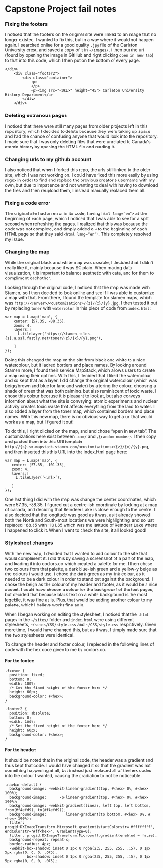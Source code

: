# Capstone Project fail notes
### Fixing the footers
I noticed that the footers on the original site were linked to an image that no longer existed. I wanted to fix this, but in a way where it would not happen again. I searched online for a good quality `.jpg` file of the Carleton University crest, and saved a copy of it in `~/images/`. I then put the url (found by opening the image in GitHub and right clicking `open in new tab`) to that into this code, which I then put on the bottom of every page.
```
</div>
	<div class="footer2">
		<div class="container">
			<p>
			</p>
			<p><img src="<URL>" height="45"> Carleton University History Department</p>
		</div>
	</div>
```
### Deleting extranous pages
I noticed that there were still many pages from older projects left in this repository, which I decided to delete because they were taking up space and had the chance of confusing anyone that would look into the repository. I made sure that I was only deleting files that were unrelated to Canada's atomic history by opening the HTML file and reading it. 
### Changing urls to my github account
I also noticed that when I forked this repo, the urls still linked to the older site, which I was not working on. I could have fixed this more easily by using regex in order to find and replace the previous creator's username with my own, but due to impatience and not wanting to deal with having to download the files and then reupload them, I instead manually replaced them all. 
### Fixing a code error
The original site had an error in its code, having `html lang=“en”>` at the beginning of each page, which I noticed that I was able to see for a split second when refreshing the pages. I realized that this was because the code was not complete, and simply added a `<` to the beginning of each HTML page so that they said `<html lang=“en”>`. This completely resolved my issue. 
### Changing the map
While the original black and white map was useable, I decided that I didn't really like it, mainly because it was SO plain. When making data visualization, it is important to balance aesthetic with data, and for them to compliment eachother.

Looking through the original code, I noticed that the map was made with Stamen, so I then decided to look online and see if I was able to customize a map with that. From there, I found the template for stamen maps, which was `http://<server>/<customizations>/{z}/{x}/{y}.jpg`. I then tested it out by replacing `toner` with `watercolor` in this piece of code from `index.html`:

```
var map = L.map('map', {
    center: [57.35, -88.35],
    zoom: 4,
    layers:[
      L.tileLayer('https://stamen-tiles-{s}.a.ssl.fastly.net/toner/{z}/{x}/{y}.png'),
     
    ]
});
```
Doing this changed the map on the site from black and white to a nice watercolour, but it lacked borders and place names. By looking around Stamen more, I found their service MapStack, which allows users to create a map using their options. With this, I decided that I liked the watercolour, and so kept that as a layer. I did change the original watercolour (which was beige/brown and blue for land and water) by altering the colour, choosing a shade of green that was both calming, but also reminiscent of toxic waste. I chose this colour because it is pleasant to look at, but also conveys informtion about what the site is conveying: atomic experiments and nuclear activity creates toxic waste that affects everything from the land to water. I also added a layer from the toner map, which contained borders and place names. With this new map, there is no obvious way to get a url that would work as a map, but I figured it out!

To do this, I right clicked on the map, and and chose “open in new tab”. The customizations here exist between `.com/` and `/{random number}`. I then copy and pasted them into this URl template `http://{s}.sm.mapstack.stamen.com/<customizations>/{z}/{x}/{y}.png`, and then inserted this this URL into the index.html page here:
```
var map = L.map('map', {
   center: [57.35, -101.35],
   zoom: 4,
   layers:[
     L.tileLayer(‘<url>’),

   ]
});
```

One last thing I did with the map was change the center coordinates, which were 57.35, -88.35. I figured out a centre-ish coordinate by looking at a map of canada, and deciding that Reindeer Lake is close enough to the centre. I also decided that the longitude was good as it was, as it already showed both the North and South-most locations we were highlighting, and so just replaced -88.35 with -101.35 which was the latitude of Reindeer Lake where I happened to click it. When I went to check the site, it all looked good!
### Stylesheet changes
With the new map, I decided that I wanted to add colour to the site that would compliment it. I did this by saving a screenshot of a part of the map, and loading it into coolors.co which created a palette for me. I then chose two colours from that palette, a dark blue-ish green and a yellow-y beige as the colours I would use. I chose the dark green as my link colour, as it needed to be a dark colour in order to stand out against the background. I chose the beigh as the colour of my header and footer, as it would be a nice accent. I could have chosen a colour for the backgrounf of the text pages, but decided that because black text on a white background is the most legebile, it was fine as is. Plus, that would be adding another colour to my palette, which I believe works fine as is. 

When I began working on editing the stylesheet, I noticed that the `.html` pages in the `~/sites/` folder and `index.html` were using different stylesheets, `~/sites/CSS/style.css` and `~/CSS/style.css` respictively. Given more time, I would have changed this, but as it was, I simply made sure that the two stylesheets were identical. 

To change the header and footer colour, I repleced <hex> in the following lines of code with the hex code given to me by coolors.co. 

#### For the footer:
```
.footer {
  position: fixed;
  bottom: 0;
  width: 100%;
  /* Set the fixed height of the footer here */
  height: 60px;
  background-color: #<hex>;
}

.footer2 {
  position: absolute;
  bottom: 0;
  width: 100%;
  /* Set the fixed height of the footer here */
  height: 60px;
  background-color: #<hex>;
}
```

#### For the header:
It should be noted that in the original code, the header was a gradient and thus kept that code. I would have changed it so that the gradient was not something happening at all, but instead just replaced all of the hex codes into the colour I wanted, causing the gradiation to not be noticeable. 
```
.navbar-default {
  background-image: -webkit-linear-gradient(top, #<hex> 0%, #<hex> 100%);
  background-image:      -o-linear-gradient(top, #<hex> 0%, #<hex> 100%);
  background-image: -webkit-gradient(linear, left top, left bottom, from(#f4efd9), to(#f4efd9));
  background-image:         linear-gradient(to bottom, #<hex> 0%, #<hex> 100%);
  filter: progid:DXImageTransform.Microsoft.gradient(startColorstr='#ffffffff', endColorstr='#ff<hex>', GradientType=0);
  filter: progid:DXImageTransform.Microsoft.gradient(enabled = false);
  background-repeat: repeat-x;
  border-radius: 4px;
  -webkit-box-shadow: inset 0 1px 0 rgba(255, 255, 255, .15), 0 1px 5px rgba(0, 0, 0, .075);
          box-shadow: inset 0 1px 0 rgba(255, 255, 255, .15), 0 1px 5px rgba(0, 0, 0, .075);
```













